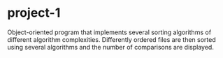 # project-1
Object-oriented program that implements several sorting algorithms of different algorithm complexities. Differently ordered files are then sorted using several algorithms and the number of comparisons are displayed.
